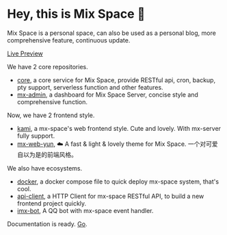 # Hey, this is Mix Space 👋

Mix Space is a personal space, can also be used as a personal blog, more comprehensive feature, continuous update.

[Live Preview](https://innei.ren)

We have 2 core repositories.

- [core](https://github.com/mx-space/mx-server), a core service for Mix Space, provide RESTful api, cron, backup, pty support, serverless function and other features.
- [mx-admin](https://github.com/mx-space/mx-admin), a dashboard for Mix Space Server, concise style and comprehensive function.

Now, we have 2 frontend style.

- [kami](https://github.com/mx-space/kami), a mx-space's web frontend style. Cute and lovely. With mx-server fully support.
- [mx-web-yun](https://github.com/mx-space/mx-web-yun), ☁️ A fast & light & lovely theme for Mix Space. 一个对可爱自以为是的前端风格。

We also have ecosystems.

- [docker](https://github.com/mx-space/docker), a docker compose file to quick deploy mx-space system, that's cool.
- [api-client](https://github.com/mx-space/core/blob/master/packages/api-client), a HTTP Client for mx-space RESTful API, to build a new frontend project quickly.
- [imx-bot](https://github.com/Innei/imx-bot), A QQ bot with mx-space event handler.

Documentation is ready. [Go](https://github.com/mx-space/docs).
